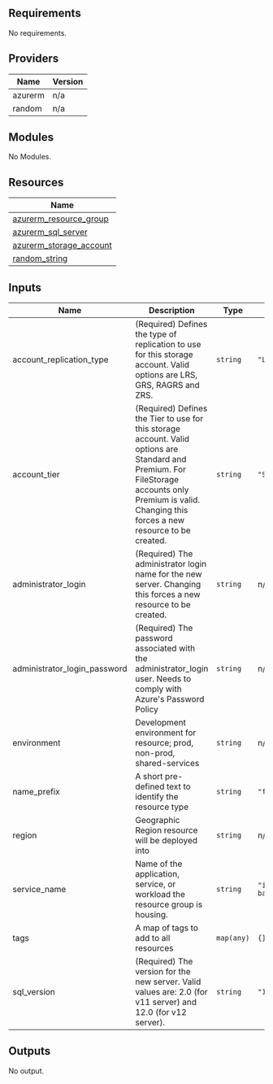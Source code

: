 ## Requirements

No requirements.

## Providers

| Name | Version |
|------|---------|
| azurerm | n/a |
| random | n/a |

## Modules

No Modules.

## Resources

| Name |
|------|
| [azurerm_resource_group](https://registry.terraform.io/providers/hashicorp/azurerm/latest/docs/resources/resource_group) |
| [azurerm_sql_server](https://registry.terraform.io/providers/hashicorp/azurerm/latest/docs/resources/sql_server) |
| [azurerm_storage_account](https://registry.terraform.io/providers/hashicorp/azurerm/latest/docs/resources/storage_account) |
| [random_string](https://registry.terraform.io/providers/hashicorp/random/latest/docs/resources/string) |

## Inputs

| Name | Description | Type | Default | Required |
|------|-------------|------|---------|:--------:|
| account\_replication\_type | (Required) Defines the type of replication to use for this storage account. Valid options are LRS, GRS, RAGRS and ZRS. | `string` | `"LRS"` | no |
| account\_tier | (Required) Defines the Tier to use for this storage account. Valid options are Standard and Premium. For FileStorage accounts only Premium is valid. Changing this forces a new resource to be created. | `string` | `"Standard"` | no |
| administrator\_login | (Required) The administrator login name for the new server. Changing this forces a new resource to be created. | `string` | n/a | yes |
| administrator\_login\_password | (Required) The password associated with the administrator\_login user. Needs to comply with Azure's Password Policy | `string` | n/a | yes |
| environment | Development environment for resource; prod, non-prod, shared-services | `string` | n/a | yes |
| name\_prefix | A short pre-defined text to identify the resource type | `string` | `"ftaiot"` | no |
| region | Geographic Region resource will be deployed into | `string` | n/a | yes |
| service\_name | Name of the application, service, or workload the resource group is housing. | `string` | `"iot-backend"` | no |
| tags | A map of tags to add to all resources | `map(any)` | `{}` | no |
| sql_version | (Required) The version for the new server. Valid values are: 2.0 (for v11 server) and 12.0 (for v12 server). | `string` | `"12.0"` | no |

## Outputs

No output.